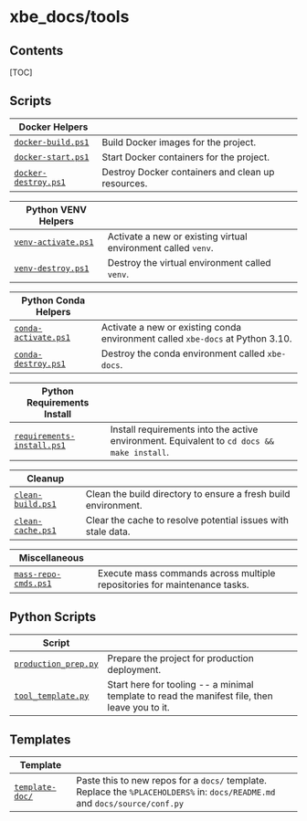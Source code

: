 # xbe_docs/tools

## Contents

[TOC]

## Scripts

| Docker Helpers | |
|--------|-------------|
| [`docker-build.ps1`](docker-build.ps1) | Build Docker images for the project. |
| [`docker-start.ps1`](docker-start.ps1) | Start Docker containers for the project. |
| [`docker-destroy.ps1`](docker-destroy.ps1) | Destroy Docker containers and clean up resources. |

| Python VENV Helpers | |
|--------|-------------|
| [`venv-activate.ps1`](venv-activate.ps1) | Activate a new or existing virtual environment called `venv`. |
| [`venv-destroy.ps1`](venv-destroy.ps1) | Destroy the virtual environment called `venv`. |

| Python Conda Helpers| |
|--------|-------------|
| [`conda-activate.ps1`](conda-activate.ps1) | Activate a new or existing conda environment called `xbe-docs` at Python 3.10. |
| [`conda-destroy.ps1`](conda-destroy.ps1) | Destroy the conda environment called `xbe-docs`. |

| Python Requirements Install  | |
|--------|-------------|
| [`requirements-install.ps1`](requirements-install.ps1) | Install requirements into the active environment. Equivalent to `cd docs && make install`. |

| Cleanup | |
|--------|-------------|
| [`clean-build.ps1`](clean-build.ps1) | Clean the build directory to ensure a fresh build environment. |
| [`clean-cache.ps1`](clean-cache.ps1) | Clear the cache to resolve potential issues with stale data. |

| Miscellaneous | |
|--------|-------------|
| [`mass-repo-cmds.ps1`](mass-repo-cmds.ps1) | Execute mass commands across multiple repositories for maintenance tasks. |

## Python Scripts

| Script | |
|--------|-------------|
| [`production_prep.py`](production_prep.py) | Prepare the project for production deployment. |
| [`tool_template.py`](tool_template.py) | Start here for tooling -- a minimal template to read the manifest file, then leave you to it. |

## Templates

| Template | |
|----------|-------------|
| [`template-doc/`](template-doc/) | Paste this to new repos for a `docs/` template. <br>Replace the `%PLACEHOLDERS%` in: `docs/README.md` and `docs/source/conf.py` |
